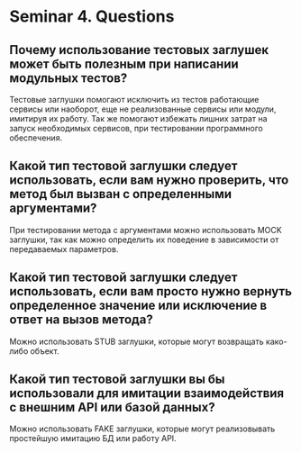 # Seminar 4. Questions

## Почему использование тестовых заглушек может быть полезным при написании модульных тестов?

Тестовые заглушки помогают исключить из тестов работающие сервисы или наоборот, еще не реализованные сервисы или модули, имитируя их работу. Так же помогают избежать лишних затрат на запуск необходимых сервисов, при тестировании программного обеспечения.

## Какой тип тестовой заглушки следует использовать, если вам нужно проверить, что метод был вызван с определенными аргументами?

При тестировании метода с аргументами можно использовать MOCK заглушки, так как можно определить их поведение в зависимости от передаваемых параметров.

## Какой тип тестовой заглушки следует использовать, если вам просто нужно вернуть определенное значение или исключение в ответ на вызов метода?

Можно использовать STUB заглушки, которые могут возвращать како-либо объект.

## Какой тип тестовой заглушки вы бы использовали для имитации  взаимодействия с внешним API или базой данных?

Можно использовать FAKE заглушки, которые могут реализовывать простейшую имитацию БД или работу API.
